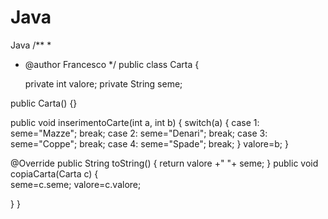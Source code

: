 # Java
Java
/**
 *
 * @author Francesco
 */
public class Carta {
    
    private int valore; 
    private String seme; 
    
public Carta() {}

public void inserimentoCarte(int a, int b) {
    switch(a) {
       case 1: 
           seme="Mazze";
           break; 
       case 2:
           seme="Denari";
           break; 
       case 3: 
           seme="Coppe";
           break; 
       case 4: 
           seme="Spade";
           break; 
   }
   valore=b; 
}

@Override
public String toString() {
    return valore +" "+ seme; 
}
public void copiaCarta(Carta c)
{        
seme=c.seme;
valore=c.valore;


}
}
